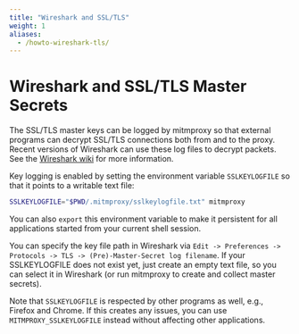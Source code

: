 ```yaml
---
title: "Wireshark and SSL/TLS"
weight: 1
aliases:
  - /howto-wireshark-tls/
---
```


# Wireshark and SSL/TLS Master Secrets

The SSL/TLS master keys can be logged by mitmproxy so that external programs can
decrypt SSL/TLS connections both from and to the proxy. Recent versions of
Wireshark can use these log files to decrypt packets. See the [Wireshark wiki](https://wiki.wireshark.org/TLS#using-the-pre-master-secret) for more information.

Key logging is enabled by setting the environment variable `SSLKEYLOGFILE` so
that it points to a writable text file:

```bash
SSLKEYLOGFILE="$PWD/.mitmproxy/sslkeylogfile.txt" mitmproxy
```

You can also `export` this environment variable to make it persistent for all applications started from your current shell session.

You can specify the key file path in Wireshark via `Edit -> Preferences ->
Protocols -> TLS -> (Pre)-Master-Secret log filename`. If your SSLKEYLOGFILE
does not exist yet, just create an empty text file, so you can select it in
Wireshark (or run mitmproxy to create and collect master secrets).

Note that `SSLKEYLOGFILE` is respected by other programs as well, e.g., Firefox
and Chrome. If this creates any issues, you can use `MITMPROXY_SSLKEYLOGFILE`
instead without affecting other applications.
